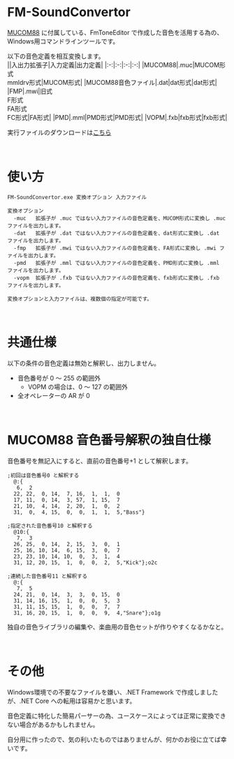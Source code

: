 # FM-SoundConvertor
[MUCOM88](https://onitama.tv/mucom88/) に付属している、FmToneEditor で作成した音色を活用する為の、Windows用コマンドラインツールです。  

以下の音色定義を相互変換します。  
||入出力拡張子|入力定義|出力定義|
|:-:|:-:|:-:|:-:|
|MUCOM88|.muc|MUCOM形式<br>mmldrv形式|MUCOM形式|
|MUCOM88音色ファイル|.dat|dat形式|dat形式|
|FMP|.mwi|旧式<br>F形式<br>FA形式<br>FC形式|FA形式|
|PMD|.mml|PMD形式|PMD形式|
|VOPM|.fxb|fxb形式|fxb形式|

実行ファイルのダウンロードは[こちら](https://github.com/DM-88/FM-SoundConvertor/blob/master/FM-SoundConvertor/bin/Release/FM-SoundConvertor.exe)  

<br>

# 使い方
~~~
FM-SoundConvertor.exe 変換オプション 入力ファイル

変換オプション
  -muc   拡張子が .muc ではない入力ファイルの音色定義を、MUCOM形式に変換し .muc ファイルを出力します。
  -dat   拡張子が .dat ではない入力ファイルの音色定義を、dat形式に変換し .dat ファイルを出力します。
  -fmp   拡張子が .mwi ではない入力ファイルの音色定義を、FA形式に変換し .mwi ファイルを出力します。
  -pmd   拡張子が .mml ではない入力ファイルの音色定義を、PMD形式に変換し .mml ファイルを出力します。
  -vopm  拡張子が .fxb ではない入力ファイルの音色定義を、fxb形式に変換し .fxb ファイルを出力します。

変換オプションと入力ファイルは、複数個の指定が可能です。
~~~

<br>

# 共通仕様
以下の条件の音色定義は無効と解釈し、出力しません。  
* 音色番号が 0 ～ 255 の範囲外
  * VOPM の場合は、0 ～ 127 の範囲外
* 全オペレーターの AR が 0 

<br>

# MUCOM88 音色番号解釈の独自仕様
音色番号を無記入にすると、直前の音色番号+1 として解釈します。
~~~
;初回は音色番号0 と解釈する
  @:{
   6,  2
  22, 22,  0, 14,  7, 16,  1,  1,  0
  17, 11,  0, 14,  3, 57,  1, 15,  7
  21, 10,  4, 14,  2, 20,  1,  0,  2
  31,  0,  4, 15,  0,  0,  1,  1,  5,"Bass"}

;指定された音色番号10 と解釈する
  @10:{
   7,  3
  26, 25,  0, 14,  2, 15,  3,  0,  1
  25, 16, 10, 14,  6, 15,  3,  0,  7
  23, 23, 10, 14, 10,  0,  3,  1,  4
  31, 12, 20, 15,  1,  0,  0,  2,  5,"Kick"};o2c

;連続した音色番号11 と解釈する
  @:{
   7,  5
  24, 21,  0, 14,  3,  3,  0, 15,  0
  31, 14, 16, 15,  1,  0,  0,  5,  3
  31, 11, 15, 15,  1,  0,  0,  7,  7
  31, 16, 20, 15,  1,  0,  0,  9,  4,"Snare"};o1g
~~~
独自の音色ライブラリの編集や、楽曲用の音色セットが作りやすくなるかなと。  

<br>

# その他
Windows環境での不要なファイルを嫌い、.NET Framework で作成しましたが、.NET Core への転用は容易かと思います。  

音色定義に特化した簡易パーサーの為、ユースケースによっては正常に変換できない場合があるかもしれません。  

自分用に作ったので、気の利いたものではありませんが、何かのお役に立てば幸いです。  
